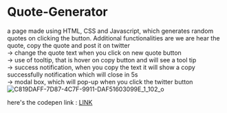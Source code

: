 # Quote-Generator
 a page made using HTML, CSS and Javascript, which generates random quotes on clicking the button. Additional functionalities are we are hear the quote, copy the quote and post it on twitter
 <br>
 -> change the quote text when you click on new quote button
 <br>
-> use of tooltip, that is hover on copy button and will see a tool tip
<br>
-> success notification, when you copy the text it will show a copy successfully notification which will close in 5s
<br>
-> modal box, which will pop-up when you click the twitter button
![C819DAFF-7D87-4C7F-9911-DAF51603099E_1_102_o](https://user-images.githubusercontent.com/91050243/202851506-82d716e4-a1b1-491d-9833-d087f411e814.jpeg)

here's the codepen link : [LINK](https://codepen.io/hamzazaveri/pen/VwdzPOM)

